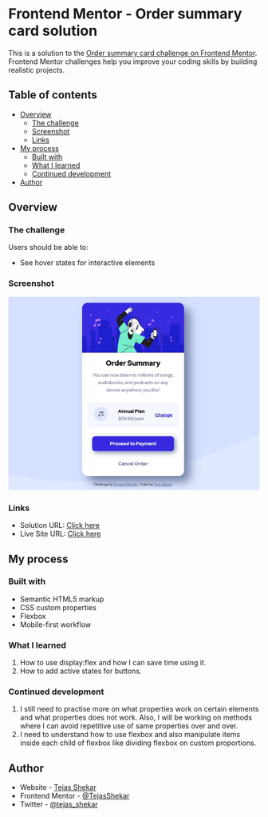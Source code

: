 # Frontend Mentor - Order summary card solution

This is a solution to the [Order summary card challenge on Frontend Mentor](https://www.frontendmentor.io/challenges/order-summary-component-QlPmajDUj). Frontend Mentor challenges help you improve your coding skills by building realistic projects.

## Table of contents

- [Overview](#overview)
  - [The challenge](#the-challenge)
  - [Screenshot](#screenshot)
  - [Links](#links)
- [My process](#my-process)
  - [Built with](#built-with)
  - [What I learned](#what-i-learned)
  - [Continued development](#continued-development)
- [Author](#author)

## Overview

### The challenge

Users should be able to:

- See hover states for interactive elements

### Screenshot

![](./screenshot.jpg)

### Links

- Solution URL: [Click here](https://www.frontendmentor.io/solutions/built-using-purely-html-and-css-wWeGuw0F1)
- Live Site URL: [Click here](https://tejasshekar.github.io/Frontend-mentor--order-summary-component/)

## My process

### Built with

- Semantic HTML5 markup
- CSS custom properties
- Flexbox
- Mobile-first workflow

### What I learned

1. How to use display:flex and how I can save time using it.
2. How to add active states for buttons.

### Continued development

1. I still need to practise more on what properties work on certain elements and what properties does not work. Also, I will be working on methods where I can avoid repetitive use of same properties over and over.
2. I need to understand how to use flexbox and also manipulate items inside each child of flexbox like dividing flexbox on custom proportions. 

## Author

- Website - [Tejas Shekar]()
- Frontend Mentor - [@TejasShekar](https://www.frontendmentor.io/profile/TejasShekar)
- Twitter - [@tejas_shekar](https://twitter.com/tejas_shekar)
